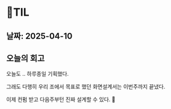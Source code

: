 # 🧾TIL
## 날짜: 2025-04-10 

## 오늘의 회고
오늘도 .. 하루종일 기획했다.

그래도 다행히 우리 조에서 목표로 했던 화면설계서는 이번주까지 끝냈다.

이제 컨펌 받고 다음주부턴 진짜 설계할 수 있다. 🫠